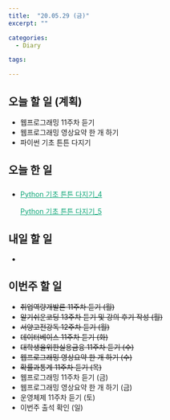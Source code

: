 ```yaml
---
title:  "20.05.29 (금)"
excerpt: ""

categories:
  - Diary

tags:

---
```


## 오늘 할 일 (계획)

- 웹프로그래밍 11주차 듣기
- 웹프로그래밍 영상요약 한 개 하기
- 파이썬 기초 튼튼 다지기


## 오늘 한 일

- ##### 

  <a href="https://nam-ki-bok.github.io/python/Python_Start4/" style="color:#0FA678">Python 기초 튼튼 다지기_4</a>

  <a href="https://nam-ki-bok.github.io/python/Python_Start5/" style="color:#0FA678">Python 기초 튼튼 다지기_5</a>


## 내일 할 일

- 

## 이번주 할 일

- ~~취업역량개발론 11주차 듣기 (월)~~
- ~~알기쉬운코딩 13주차 듣기 및 강의 후기 작성 (월)~~
- ~~서양고전강독 12주차 듣기 (월)~~
- ~~데이터베이스 11주차 듣기 (화)~~
- ~~대학생을위한실용금융 11주차 듣기 (수)~~
- ~~웹프로그래밍 영상요약 한 개 하기 (수)~~
- ~~확률과통계 11주차 듣기 (목)~~
- 웹프로그래밍 11주차 듣기 (금)
- 웹프로그래밍 영상요약 한 개 하기 (금)
- 운영체제 11주차 듣기 (토)
- 이번주 출석 확인 (일)
